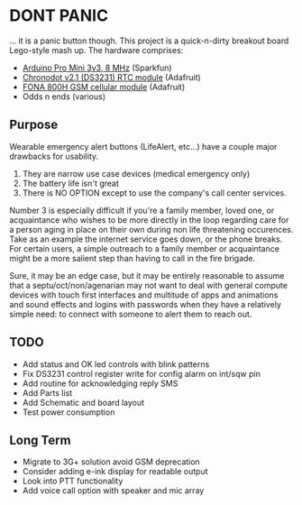 # DONT PANIC
... it is a panic button though.  This project is a quick-n-dirty breakout board Lego-style mash up.  The hardware comprises:
- [Arduino Pro Mini 3v3, 8 MHz](https://www.sparkfun.com/products/11114) (Sparkfun)
- [Chronodot v2.1 (DS3231) RTC module](https://www.adafruit.com/product/255) (Adafruit)
- [FONA 800H GSM cellular module](https://www.adafruit.com/product/1946) (Adafruit)
- Odds n ends (various)


## Purpose
Wearable emergency alert buttons (LifeAlert, etc...) have a couple major drawbacks for usability.  
1. They are narrow use case devices (medical emergency only)
2. The battery life isn't great
3. There is NO OPTION except to use the company's call center services.
	
Number 3 is especially difficult if you're a family member, loved one, or acquaintance who wishes to be more directly in the loop 
regarding care for a person aging in place on their own during non life threatening occurences.  Take as an example the internet service goes down, or the phone breaks.  For certain 
users, a simple outreach to a family member or acquaintance might be a more salient step than having to call in the fire brigade.

Sure, it may be an edge case, but it may be entirely reasonable to assume that a septu/oct/non/agenarian may not want to deal with general compute
devices with touch first interfaces and multitude of apps and animations and sound effects and logins with passwords when they have a 
relatively simple need: to connect with someone to alert them to reach out.

## TODO
- Add status and OK led controls with blink patterns
- Fix DS3231 control register write for config alarm on int/sqw pin
- Add routine for acknowledging reply SMS
- Add Parts list
- Add Schematic and board layout
- Test power consumption


## Long Term
- Migrate to 3G+ solution avoid GSM deprecation
- Consider adding e-ink display for readable output
- Look into PTT functionality
- Add voice call option with speaker and mic array